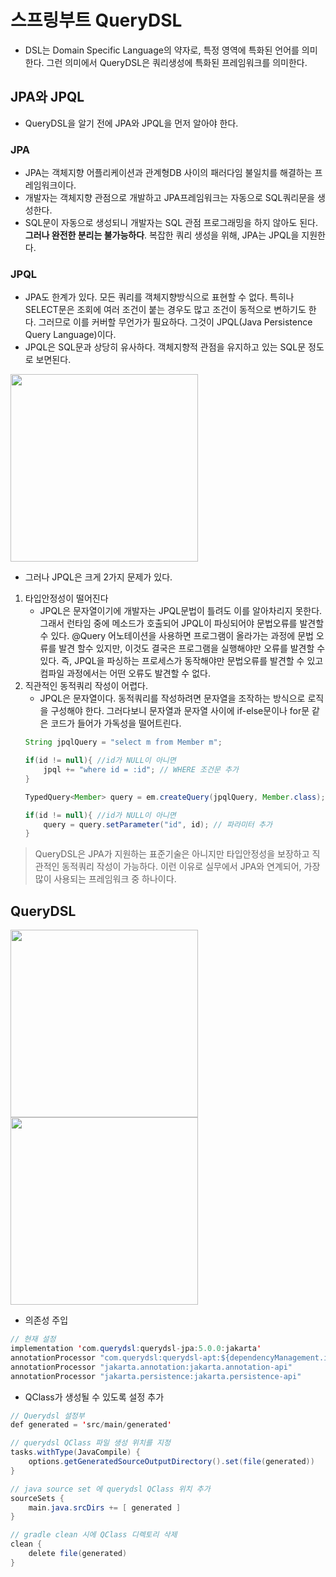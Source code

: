 # 스프링부트 QueryDSL
- DSL는 Domain Specific Language의 약자로, 특정 영역에 특화된 언어를 의미한다. 그런 의미에서 QueryDSL은 쿼리생성에 특화된 프레임워크를 의미한다.

## JPA와 JPQL
- QueryDSL을 알기 전에 JPA와 JPQL을 먼저 알아야 한다.

### JPA
- JPA는 객체지향 어플리케이션과 관계형DB 사이의 패러다임 불일치를 해결하는 프레임워크이다. 
- 개발자는 객체지향 관점으로 개발하고 JPA프레임워크는 자동으로 SQL쿼리문을 생성한다. 
- SQL문이 자동으로 생성되니 개발자는 SQL 관점 프로그래밍을 하지 않아도 된다. **그러나 완전한 분리는 불가능하다**. 복잡한 쿼리 생성을 위해, JPA는 JPQL을 지원한다. 

### JPQL
- JPA도 한계가 있다. 모든 쿼리를 객체지향방식으로 표현할 수 없다. 특히나 SELECT문은 조회에 여러 조건이 붙는 경우도 많고 조건이 동적으로 변하기도 한다. 그러므로 이를 커버할 무언가가 필요하다. 그것이 JPQL(Java Persistence Query Language)이다.
- JPQL은 SQL문과 상당히 유사하다. 객체지향적 관점을 유지하고 있는 SQL문 정도로 보면된다.
<img src="https://img1.daumcdn.net/thumb/R1280x0/?scode=mtistory2&fname=https%3A%2F%2Fblog.kakaocdn.net%2Fdn%2Fn1Fhy%2FbtspfOB1wZE%2FSIp6HuatBOW3M4bFpAdf91%2Fimg.png" width=300px>

- 그러나 JPQL은 크게 2가지 문제가 있다.
1. 타입안정성이 떨어진다
    - JPQL은 문자열이기에 개발자는 JPQL문법이 틀려도 이를 알아차리지 못한다. 그래서 런타임 중에  메소드가 호출되어 JPQL이 파싱되어야 문법오류를 발견할 수 있다. @Query 어노테이션을 사용하면 프로그램이 올라가는 과정에 문법 오류를 발견 할수 있지만, 이것도 결국은 프로그램을 실행해야만 오류를 발견할 수 있다.  즉, JPQL을 파싱하는 프로세스가 동작해야만 문법오류를 발견할 수 있고 컴파일 과정에서는 어떤 오류도 발견할 수 없다.
2. 직관적인 동적쿼리 작성이 어렵다.
    - JPQL은 문자열이다. 동적쿼리를 작성하려면 문자열을 조작하는 방식으로 로직을 구성해야 한다. 그러다보니 문자열과 문자열 사이에 if-else문이나 for문 같은 코드가 들어가 가독성을 떨어트린다. 
    ```java
    String jpqlQuery = "select m from Member m";

    if(id != null){ //id가 NULL이 아니면
        jpql += "where id = :id"; // WHERE 조건문 추가
    }

    TypedQuery<Member> query = em.createQuery(jpqlQuery, Member.class);

    if(id != null){ //id가 NULL이 아니면
        query = query.setParameter("id", id); // 파라미터 추가
    }
    ```

> QueryDSL은 JPA가 지원하는 표준기술은 아니지만 타입안정성을 보장하고 직관적인 동적쿼리 작성이 가능하다. 이런 이유로 실무에서 JPA와 연계되어, 가장 많이 사용되는 프레임워크 중 하나이다.

## QueryDSL
<img src="https://velog.velcdn.com/images/chang626/post/19f3fa40-c7e3-4682-8c2b-c0f137fc7eb1/image.png" width=300px>
<img src="https://blog.kakaocdn.net/dn/GaaEz/btrE5TuxUdv/I1J43tpkjBLLrLsRlj4rK0/img.png" width=300px>

- 의존성 주입
```java
// 현재 설정
implementation 'com.querydsl:querydsl-jpa:5.0.0:jakarta'
annotationProcessor "com.querydsl:querydsl-apt:${dependencyManagement.importedProperties['querydsl.version']}:jakarta"
annotationProcessor "jakarta.annotation:jakarta.annotation-api"
annotationProcessor "jakarta.persistence:jakarta.persistence-api"
```
- QClass가 생성될 수 있도록 설정 추가
```java
// Querydsl 설정부
def generated = 'src/main/generated'

// querydsl QClass 파일 생성 위치를 지정
tasks.withType(JavaCompile) {
    options.getGeneratedSourceOutputDirectory().set(file(generated))
}

// java source set 에 querydsl QClass 위치 추가
sourceSets {
    main.java.srcDirs += [ generated ]
}

// gradle clean 시에 QClass 디렉토리 삭제
clean {
    delete file(generated)
}
```